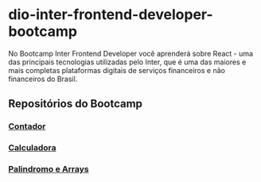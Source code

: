 # dio-inter-frontend-developer-bootcamp
 No Bootcamp Inter Frontend Developer você aprenderá sobre React - uma das principais tecnologias utilizadas pelo Inter, que é uma das maiores e mais completas plataformas digitais de serviços financeiros e não financeiros do Brasil.

## Repositórios do Bootcamp
### [Contador](https://github.com/amandaDuaibs/dio-inter-frontend-developer-bootcamp/tree/main/dio-contador)
### [Calculadora](https://github.com/amandaDuaibs/dio-inter-frontend-developer-bootcamp/tree/main/dio-calculadora)
### [Palindromo e Arrays](https://github.com/amandaDuaibs/dio-inter-frontend-developer-bootcamp/tree/main/dio-palindromo) 

